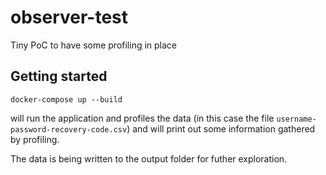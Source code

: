# observer-test

Tiny PoC to have some profiling in place

## Getting started

`docker-compose up --build`

will run the application and profiles the data (in this case the file `username-password-recovery-code.csv`) and will print out some information gathered by profiling.

The data is being written to the output folder for futher exploration.